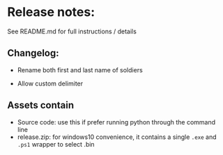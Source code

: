 # Release notes:

See README.md for full instructions / details

## Changelog:

- Rename both first and last name of soldiers

- Allow custom delimiter

## Assets contain
- Source code: use this if prefer running python through the command line
- release.zip: for windows10 convenience, it contains a single `.exe` and `.ps1` wrapper to select .bin
